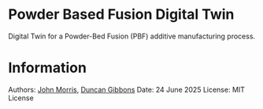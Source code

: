 # Powder Based Fusion Digital Twin
Digital Twin for a Powder-Bed Fusion (PBF) additive manufacturing process.

# Information
Authors: [John Morris](https://orcid.org/0009-0005-6571-1959), [Duncan Gibbons](https://orcid.org/0000-0002-7641-4221)
Date: 24 June 2025
License: MIT License
